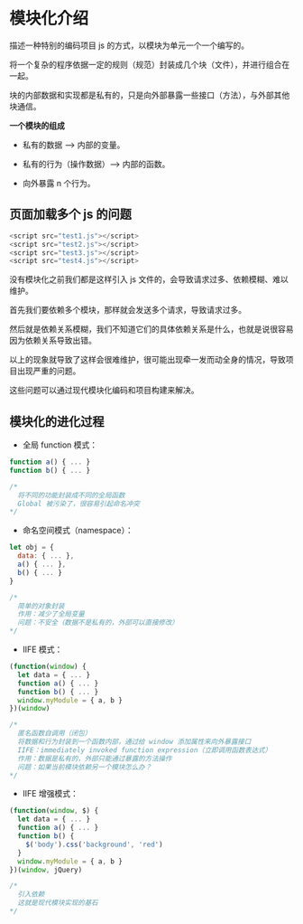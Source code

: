 # 模块化介绍

描述一种特别的编码项目 js 的方式，以模块为单元一个一个编写的。

将一个复杂的程序依据一定的规则（规范）封装成几个块（文件），并进行组合在一起。

块的内部数据和实现都是私有的，只是向外部暴露一些接口（方法），与外部其他块通信。

**一个模块的组成**

- 私有的数据 --> 内部的变量。

- 私有的行为（操作数据）--> 内部的函数。

- 向外暴露 n 个行为。

## 页面加载多个 js 的问题

```js
<script src="test1.js"></script>
<script src="test2.js"></script>
<script src="test3.js"></script>
<script src="test4.js"></script>
```

没有模块化之前我们都是这样引入 js 文件的，会导致请求过多、依赖模糊、难以维护。

首先我们要依赖多个模块，那样就会发送多个请求，导致请求过多。

然后就是依赖关系模糊，我们不知道它们的具体依赖关系是什么，也就是说很容易因为依赖关系导致出错。

以上的现象就导致了这样会很难维护，很可能出现牵一发而动全身的情况，导致项目出现严重的问题。

这些问题可以通过现代模块化编码和项目构建来解决。

## 模块化的进化过程

- 全局 function 模式：

```js
function a() { ... }
function b() { ... }

/*
  将不同的功能封装成不同的全局函数
  Global 被污染了，很容易引起命名冲突
*/
```

- 命名空间模式（namespace）：

```js
let obj = {
  data: { ... },
  a() { ... },
  b() { ... }
}

/*
  简单的对象封装
  作用：减少了全局变量
  问题：不安全（数据不是私有的，外部可以直接修改）
*/
```

- IIFE 模式：

```js
(function(window) {
  let data = { ... }
  function a() { ... }
  function b() { ... }
  window.myModule = { a, b }
})(window)

/*
  匿名函数自调用（闭包）
  将数据和行为封装到一个函数内部，通过给 window 添加属性来向外暴露接口
  IIFE：immediately invoked function expression（立即调用函数表达式）
  作用：数据是私有的，外部只能通过暴露的方法操作
  问题：如果当前模块依赖另一个模块怎么办？
*/
```

- IIFE 增强模式：

```js
(function(window, $) {
  let data = { ... }
  function a() { ... }
  function b() {
    $('body').css('background', 'red')
  }
  window.myModule = { a, b }
})(window, jQuery)

/*
  引入依赖
  这就是现代模块实现的基石
*/
```
